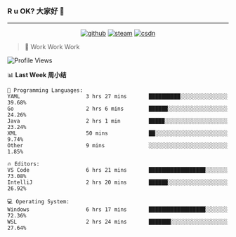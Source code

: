 ### R u OK? 大家好 👋

___

<p align="center">
  <a href="https://bigkjp97.github.io/"><img src="https://img.shields.io/badge/-GitPage-lightgrey" alt="github"></a>
  <a href="https://steamcommunity.com/id/bigkjp/"><img src="https://img.shields.io/badge/-Steam-black" alt="steam"></a>
  <a href="https://blog.csdn.net/qq_38986088"><img src="https://img.shields.io/badge/CSDN-cf000e" alt="csdn"></a>
</p>

> 🧟 Work Work Work

<!--START_SECTION:kjp readme-->
![Profile Views](http://img.shields.io/badge/Mi%20Amigos%E2%99%82%EF%B8%8F-1-ff69b4)

📊 **Last Week 周小结** 

```text
💬 Programming Languages: 
YAML                     3 hrs 27 mins       ██████████░░░░░░░░░░░░░░░   39.68% 
Go                       2 hrs 6 mins        ██████░░░░░░░░░░░░░░░░░░░   24.26% 
Java                     2 hrs 1 min         █████░░░░░░░░░░░░░░░░░░░░   23.24% 
XML                      50 mins             ██░░░░░░░░░░░░░░░░░░░░░░░   9.74% 
Other                    9 mins              ░░░░░░░░░░░░░░░░░░░░░░░░░   1.85%

🔥 Editors: 
VS Code                  6 hrs 21 mins       ██████████████████░░░░░░░   73.08% 
IntelliJ                 2 hrs 20 mins       ██████░░░░░░░░░░░░░░░░░░░   26.92%

💻 Operating System: 
Windows                  6 hrs 17 mins       ██████████████████░░░░░░░   72.36% 
WSL                      2 hrs 24 mins       ███████░░░░░░░░░░░░░░░░░░   27.64%

```


<!--END_SECTION:kjp readme-->

<!--
**bigkjp97/bigkjp97** is a ✨ _special_ ✨ repository because its `README.md` (this file) appears on your GitHub profile.

Here are some ideas to get you started:

- 🔭 I’m currently working on ...
- 🌱 I’m currently learning ...
- 👯 I’m looking to collaborate on ...
- 🤔 I’m looking for help with ...
- 💬 Ask me about ...
- 📫 How to reach me: ...
- 😄 Pronouns: ...
- ⚡ Fun fact: ... -->
